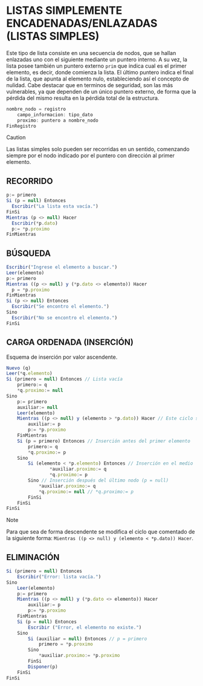 # LISTAS SIMPLEMENTE ENCADENADAS/ENLAZADAS (LISTAS SIMPLES)
Este tipo de lista consiste en una secuencia de nodos, que se hallan enlazadas uno con el siguiente mediante un puntero interno. A su vez, la lista posee también un puntero externo ```prim``` que indica cual es el primer elemento, es decir, donde comienza la lista. El último puntero indica el final de la lista, que apunta al elemento nulo, estableciendo así el concepto de nulidad. Cabe destacar que en terminos de seguridad, son las más vulnerables, ya que dependen de un único puntero externo, de forma que la pérdida del mismo resulta en la pérdida total de la estructura.
```js
nombre_nodo = registro
    campo_informacion: tipo_dato
    proximo: puntero a nombre_nodo
FinRegistro
```

> [!CAUTION]
> Las listas simples solo pueden ser recorridas en un sentido, comenzando siempre por el nodo indicado por el puntero con dirección al primer elemento.

## RECORRIDO
```js
p:= primero
Si (p = null) Entonces
  Escribir("La lista esta vacía.")
FinSi
Mientras (p <> null) Hacer
  Escribir(*p.dato)
  p:= *p.proximo
FinMientras
```

## BÚSQUEDA
```js
Escribir("Ingrese el elemento a buscar.")
Leer(elemento)
p:= primero
Mientras ((p <> null) y (*p.dato <> elemento)) Hacer
  p = *p.proximo
FinMientras
Si (p <> null) Entonces
  Escribir("Se encontro el elemento.")
Sino
  Escribir("No se encontro el elemento.")
FinSi
```

## CARGA ORDENADA (INSERCIÓN)
Esquema de inserción por valor ascendente.
```js
Nuevo (q)
Leer(*q.elemento)
Si (primero = null) Entonces // Lista vacía
	primero:= q
	*q.proximo:= null
Sino
	p:= primero
	auxiliar:= null
	Leer(elemento)
	Mientras ((p <> null) y (elemento > *p.dato)) Hacer // Este ciclo se modifica para que sea descentente
		auxiliar:= p
		p:= *p.proximo
	FinMientras
	Si (p = primero) Entonces // Inserción antes del primer elemento
		primero:= q
		*q.proximo:= p
	Sino
		Si (elemento < *p.elemento) Entonces // Inserción en el medio
				*auxiliar.proximo:= q
				*q.proximo:= p
		Sino // Inserción después del último nodo (p = null)
			*auxiliar.proximo:= q
			*q.proximo:= null // *q.proximo:= p
		FinSi
	FinSi
FinSi
```

> [!NOTE]
> Para que sea de forma descendente se modifica el ciclo que comentado de la siguiente forma: ``` Mientras ((p <> null) y (elemento < *p.dato)) Hacer ```.

## ELIMINACIÓN
```js
Si (primero = null) Entonces
	Escribir("Error: lista vacía.")
Sino
	Leer(elemento)
	p:= primero
	Mientras ((p <> null) y (*p.dato <> elemento)) Hacer
	    auxiliar:= p
	    p:= *p.proximo
	FinMientras
	Si (p = null) Entonces
	    Escribir ("Error, el elemento no existe.")
	Sino
	    Si (auxiliar = null) Entonces // p = primero
	        primero = *p.proximo
	    Sino
	        *auxiliar.proximo:= *p.proximo
	    FinSi
	    Disponer(p)
	FinSi
FinSi
```
